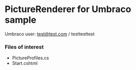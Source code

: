 ﻿# PictureRenderer for Umbraco sample

Umbraco user: test@test.com / testtesttest

### Files of interest
* PictureProfiles.cs
* Start.cshtml